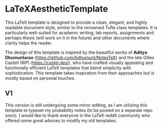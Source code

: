 # LaTeXAestheticTemplate
This LaTeX template is designed to provide a clean, elegant, and highly readable document style, similar to the renowned Tufte class templates. It is particularly well-suited for academic writing, lab reports, assignments and perhaps thesis (will work on it in the future) and other documents where clarity helps the reader.

The design of this template is inspired by the beautiful works of **Aditya Dhumuntarao** (https://github.com/Adhumunt/NotesTeX) and the late Gilles Castell (RIP) (https://castel.dev/), who have crafted visually appealing and functionally efficient LaTeX templates that blend simplicity with sophistication. This template takes inspiration from their approaches but is mostly based on personal touches. 

## V1
This version is still undergoing some minor editing, as I am utilizing this template to typeset my probability notes (to be posted on a separate repo soon). I would like to thank everyone in the LaTeX reddit community who offered some great advices to modify my old templates.
